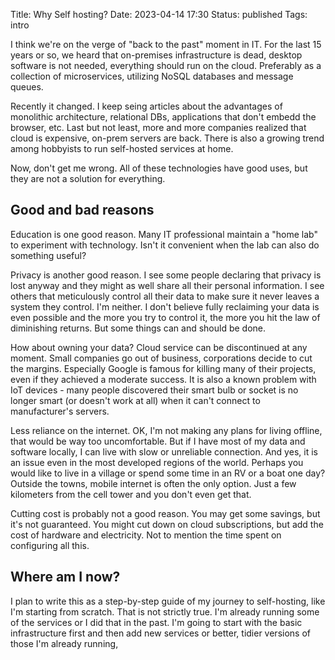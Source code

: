 Title: Why Self hosting?
Date: 2023-04-14 17:30
Status: published
Tags: intro

I think we're on the verge of "back to the past" moment in IT. For the last 15 years or so, we heard that on-premises infrastructure is dead,
desktop software is not needed, everything should run on the cloud. Preferably as a collection of microservices, utilizing NoSQL databases
and message queues.

Recently it changed. I keep seing articles about the advantages of monolithic architecture, relational DBs, applications that don't embedd the
browser, etc. Last but not least, more and more companies realized that cloud is expensive, on-prem servers are back. 
There is also a growing trend among hobbyists to run self-hosted services at home.

Now, don't get me wrong. All of these technologies have good uses, but they are not a solution for everything.

## Good and bad reasons

Education is one good reason. Many IT professional maintain a "home lab" to experiment with technology. Isn't it convenient when the lab
can also do something useful?

Privacy is another good reason. I see some people  declaring that privacy is lost anyway and they might as well share all their personal information.
I see others that meticulously control all their data to make sure it never leaves a system they control. I'm neither. I don't believe fully reclaiming
your data is even possible and the more you try to control it, the more you hit the law of diminishing returns. But some things can and should be
done.

How about owning your data? Cloud service can be discontinued at any moment. Small companies go out of business, corporations
decide to cut the margins. Especially Google is famous for killing many of their projects, even if they achieved a moderate success.
It is also a known problem with IoT devices - many people discovered their smart bulb or socket is no longer smart (or doesn't work at all)
when it can't connect to manufacturer's servers. 

Less reliance on the internet. OK, I'm not making any plans for living offline, that would be way too uncomfortable. But if I have most
of my data and software locally, I can live with slow or unreliable connection. And yes, it is an issue even in the most developed regions
of the world. Perhaps you would like to live in a village or spend some time in an RV or a boat one day? Outside the towns, mobile
internet is often the only option. Just a few kilometers from the cell tower and you don't even get that. 

Cutting cost is probably not a good reason. You may get some savings, but it's not guaranteed. You might cut down on cloud subscriptions,
but add the cost of hardware and electricity. Not to mention the time spent on configuring all this.



## Where am I now?

I plan to write this as a step-by-step guide of my journey to self-hosting, like I'm starting from scratch. That is not strictly true. 
I'm already running some of the services or I did that in the past. I'm going to start with the basic infrastructure first and then 
add new services or better, tidier versions of those I'm already running,
